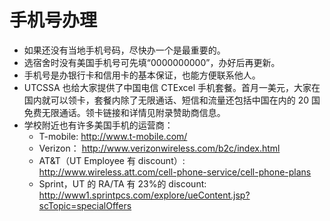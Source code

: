 # 手机号办理

- 如果还没有当地手机号码，尽快办一个是最重要的。
- 选宿舍时没有美国手机号可先填“0000000000”，办好后再更新。
- 手机号是办银行卡和信用卡的基本保证，也能方便联系他人。
- UTCSSA 也给大家提供了中国电信 CTExcel 手机套餐。首月一美元，大家在国内就可以领卡，套餐内除了无限通话、短信和流量还包括中国在内的 20 国免费无限通话。领卡链接和详情见附录赞助商信息。
- 学校附近也有许多美国手机的运营商：
  - T-mobile:
    http://www.t-mobile.com/
  - Verizon：
    http://www.verizonwireless.com/b2c/index.html
  - AT&T（UT Employee 有 discount）:
    http://www.wireless.att.com/cell-phone-service/cell-phone-plans
  - Sprint，UT 的 RA/TA 有 23%的 discount:
    http://www1.sprintpcs.com/explore/ueContent.jsp?scTopic=specialOffers
